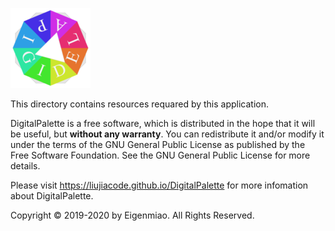 ![Sample app icon](../icons/full/icon_full_128.png)

This directory contains resources requared by this application.

DigitalPalette is a free software, which is distributed in the hope that it will be useful, but **without any warranty**. You can redistribute it and/or modify it under the terms of the GNU General Public License as published by the Free Software Foundation. See the GNU General Public License for more details.

Please visit https://liujiacode.github.io/DigitalPalette for more infomation about DigitalPalette.

Copyright © 2019-2020 by Eigenmiao. All Rights Reserved.
